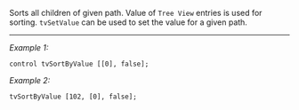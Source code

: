 Sorts all children of given path. Value of `Tree View` entries is used for sorting. `tvSetValue` can be used to set the value for a given path.


---
*Example 1:*
```sqf
control tvSortByValue [[0], false];
```

*Example 2:*
```sqf
tvSortByValue [102, [0], false];
```